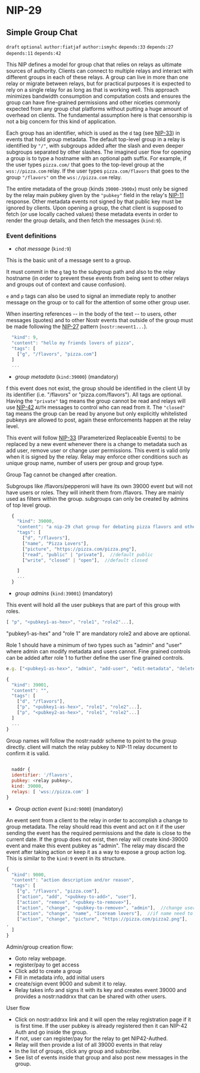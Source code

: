NIP-29
======

Simple Group Chat
-----------------

`draft` `optional` `author:fiatjaf` `author:ismyhc` `depends:33` `depends:27` `depends:11` `depends:42`

This NIP defines a model for group chat that relies on relays as ultimate sources of authority. Clients can connect to multiple relays and interact with different groups in each of these relays. A group can live in more than one relay or migrate between relays, but for practical purposes it is expected to rely on a single relay for as long as that is working well. This approach minimizes bandwidth consumption and computation costs and ensures the group can have fine-grained permissions and other niceties commonly expected from any group chat platforms without putting a huge amount of overhead on clients. The fundamental assumption here is that censorship is not a big concern for this kind of application.

Each group has an identifier, which is used as the `d` tag (see [NIP-33](33.md)) in events that hold group metadata. The default top-level group in a relay is identified by `"/"`, with subgroups added after the slash and even deeper subgroups separated by other slashes. The imagined user flow for opening a group is to type a hostname with an optional path suffix. For example, if the user types `pizza.com/` that goes to the top-level group at the `wss://pizza.com` relay. If the user types `pizza.com/flavors` that goes to the group `"/flavors"` on the `wss://pizza.com` relay.

The entire metadata of the group (kinds `39000-3900x`) must only be signed by the relay main pubkey given by the `"pubkey"` field in the relay's [NIP-11](11.md) response. Other metadata events not signed by that public key must be ignored by clients. Upon opening a group, the chat client is supposed to fetch (or use locally cached values) these metadata events in order to render the group details, and then fetch the messages (`kind:9`).

### Event definitions

- *chat message* (`kind:9`)

This is the basic unit of a message sent to a group.

It must commit in the `g` tag to the subgroup path and also to the relay hostname (in order to prevent these events from being sent to other relays and groups out of context and cause confusion).

`e` and `p` tags can also be used to signal an immediate reply to another message on the group or to call for the attention of some other group user.

When inserting references -- in the body of the text -- to users, other messages (quotes) and to other Nostr events that outside of the group must be made following the [NIP-27](27.md) pattern (`nostr:nevent1...`).

```js
  "kind": 9,
  "content": "hello my friends lovers of pizza",
  "tags": [
    ["g", "/flavors", "pizza.com"]
  ]
  ...
```


- *group metadata* (`kind:39000`) (mandatory)


f this event does not exist, the group should be identified in the client UI by its identifier (i.e. "/flavors" or "pizza.com/flavors"). All tags are optional. Having the `"private"` tag means the group cannot be read and relays will use [NIP-42](42.md) `AUTH` messages to control who can read from it. The `"closed"` tag means the group can be read by anyone but only explicitly whitelisted pubkeys are allowed to post, again these enforcements happen at the relay level.
  
This event will follow [NIP-33](https://github.com/nostr-protocol/nips/blob/master/33.md) (Parameterized Replaceable Events) to be replaced by a new event whenever there is a change to metadata such as add user, remove user or change user permissions. This event is valid only when it is signed by the relay. Relay may enforce other conditions such as unique group name, number of users per group and group type. 
  
Group Tag cannot be changed after creation. 
  
Subgroups like /flavors/pepperoni will have its own 39000 event but will not have users or roles. They will inherit them from /flavors. They are mainly used as filters within the group. subgroups can only be created by admins of top level group. 
 

```js
  {
    "kind": 39000,
    "content": "a nip-29 chat group for debating pizza flavors and other topics",
    "tags": [
      ["d", "/flavors"],
      ["name", "Pizza Lovers"],
      ["picture", "https://pizza.com/pizza.png"],
      ["read", "public" | "private"],  //default public
      ["write", "closed" | "open"],  //default closed

    ]
    ...
  }
```

- *group admins* (`kind:39001`) (mandatory)

This event will hold all the user pubkeys that are part of this group with roles. 

```js
[ "p", "<pubkey1-as-hex>", "role1", "role2"...],
```
"pubkey1-as-hex" and "role 1" are mandatory 
role2 and above are optional.

Role 1 should have a minimum of two types such as "admin" and "user" where admin can modify metadata and users cannot. Fine grained controls can be added after role 1 to further define the user fine grained controls.  

```js
e.g. ["<pubkey1-as-hex>", "admin", "add-user", "edit-metadata", "delete-message", "ban-user"],
```

```js
{
  "kind": 39001,
  "content": "",
  "tags": [
    ["d", "/flavors"],
    ["p", "<pubkey1-as-hex>", "role1", "role2"...],
    ["p", "<pubkey2-as-hex>", "role1", "role2"...]
  ]
  ...
}
```

Group names will follow the nostr:naddr scheme to point to the group directly. client will match the relay pubkey to NIP-11 relay document to confirm it is valid. 
 
```js
  
  naddr {
  identifier: '/flavors',
  pubkey: <relay pubkey>,
  kind: 39000,
  relays: [ 'wss://pizza.com' ]
}

```
  
  



- *Group action event* (`kind:9000`) (mandatory)

An event sent from a client to the relay in order to accomplish a change to group metadata. The relay should read this event and act on it if the user sending the event has the required permissions and the date is close to the current date. If the group does not exist, then relay will create kind-39000 event and make this event pubkey as "admin".  The relay may discard the event after taking action or keep it as a way to expose a group action log. This is similar to the `kind:9` event in its structure.

```js
{
  "kind": 9000,
  "content": "action description and/or reason",
  "tags": [
    ["g", "/flavors", "pizza.com"],
    ["action", "add", "<pubkey-to-add>", "user"],
    ["action", "remove", "<pubkey-to-remove>"],
    ["action", "change", "<pubkey-to-remove>", "admin"],  //change user role
    ["action", "change", "name", "Iceream lovers"],  //if name need to change
    ["action", "change", "picture", "https://pizza.com/pizza2.png"],  
,
  ]
}
```
  
  
Admin/group creation flow:

- Goto relay webpage.
- register/pay to get access
- Click add to create a group
- Fill in metadata info, add initial users
- create/sign event 9000 and submit it to relay.
- Relay takes info and signs it with its key and creates event 39000 and provides a nostr:naddrxx that can be shared with other users.

User flow

- Click on nostr:addrxx link and it will open the relay registration page if it is first time. If the user pubkey is already registered then it can NIP-42 Auth and go inside the group.
- If not, user can register/pay for the relay to get NIP42-Authed.
- Relay will then provide a list of all 39000 events in that relay
- In the list of groups, click any group and subscribe.
- See list of events inside that group and also post new messages in the group.  
